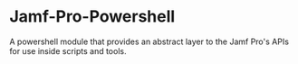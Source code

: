 # Jamf-Pro-Powershell
A powershell module that provides an abstract layer to the Jamf Pro's APIs for use inside scripts and tools.
